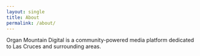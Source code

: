 ```yaml
---
layout: single
title: About
permalink: /about/
---
```


Organ Mountain Digital is a community-powered media platform dedicated to Las Cruces and surrounding areas.
